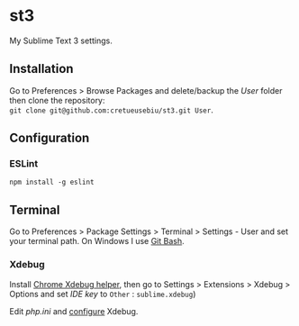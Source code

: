 # st3
My Sublime Text 3 settings.

## Installation

Go to Preferences > Browse Packages and delete/backup the _User_ folder then clone the repository: <br> 
`git clone git@github.com:cretueusebiu/st3.git User`.

## Configuration

### ESLint
`npm install -g eslint`

## Terminal

Go to Preferences > Package Settings > Terminal > Settings - User and set your terminal path. On Windows I use [Git Bash](https://git-scm.com/downloads).

### Xdebug
Install [Chrome Xdebug helper](https://chrome.google.com/webstore/detail/xdebug-helper/eadndfjplgieldjbigjakmdgkmoaaaoc?hl=en), then go to Settings > Extensions > Xdebug > Options and set _IDE key_ to `Other` : `sublime.xdebug`)

Edit _php.ini_ and [configure](https://gist.github.com/cretueusebiu/0d3508922d9c618273f6) Xdebug.
